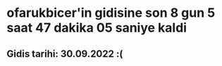 # ofarukbicer'in gidisine son 8 gun 5 saat 47 dakika 05 saniye kaldi

## Gidis tarihi: 30.09.2022 :(